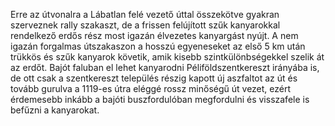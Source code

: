 Erre az útvonalra a Lábatlan felé vezető úttal összekötve gyakran szerveznek rally szakaszt, de a frissen felújított szűk kanyarokkal rendelkező erdős rész most igazán élvezetes kanyargást nyújt. A nem igazán forgalmas útszakaszon a hosszú egyeneseket az első 5 km után trükkös és szűk kanyarok követik, amik kisebb szintkülönbségekkel szelik át az erdőt. Bajót faluban el lehet kanyarodni Péliföldszentkereszt irányába is, de ott csak a szentkereszt település részig kapott új aszfaltot az út és tovább gurulva a 1119-es útra eléggé rossz minőségű út vezet, ezért érdemesebb inkább a bajóti buszfordulóban megfordulni és visszafele is befűzni a kanyarokat.